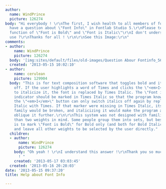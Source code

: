 ```yaml
---
author:
  name: WindPrince
  picture: 126274
body: "Hi everybody ! \r\nThe first, I wish health to all members of forum.\r\n\r\nI
  have a question about \"Font Info\" in Fontlab Studio 5.\r\nPlease tell me know
  function of \"Font is Bold\" and \"Font is Italic\"\r\nI don't understand what to
  use ?\r\nThanks for all ! \r\n\r\nSee this Image:\r\n"
comments:
- author:
    name: WindPrince
    picture: 126274
  body: '[img:sites/default/files/old-images/Question Abour Fontinfo_5629.png]'
  created: '2013-05-15 10:02:10'
- author:
    name: cerulean
    picture: 129904
  body: "This is for text composition software that toggles bold and italic on and
    off. If the user highlights a word of Times and clicks the \"<em>I</em>\" button
    to italicize it, the font is replaced by Times Italic. The \"Font is Italic\"
    indicator should be marked in Times Italic so that the program knows that clicking
    the \"<em>I</em>\" button can only switch italics off again by replacing Times
    Italic with Times. If that marker were missing in Times Italic, its place in the
    family would be broken, and italicizing it would make the program artificially
    oblique it further.\r\n\r\nThis system was not designed with families of more
    than two weights in mind. Some people group them into sets, but best practice
    is to mark \"Font is Bold\" for Bold only (and both for Bold Italic, of course),
    and leave all other weights to be selected by the user directly."
  children:
  - author:
      name: WindPrince
      picture: 126274
    body: "Oh yeah ! \r\nI understand this answer !\r\nThank you so much, @cerulean
      ! "
    created: '2013-05-17 03:03:45'
  created: '2013-05-16 20:28:03'
date: '2013-05-15 09:37:20'
title: Help about Font Info

---
```

